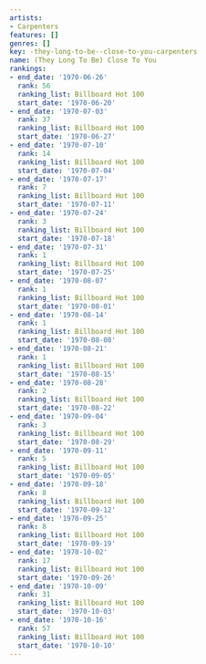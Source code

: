 ```yaml
---
artists:
- Carpenters
features: []
genres: []
key: -they-long-to-be--close-to-you-carpenters
name: (They Long To Be) Close To You
rankings:
- end_date: '1970-06-26'
  rank: 56
  ranking_list: Billboard Hot 100
  start_date: '1970-06-20'
- end_date: '1970-07-03'
  rank: 37
  ranking_list: Billboard Hot 100
  start_date: '1970-06-27'
- end_date: '1970-07-10'
  rank: 14
  ranking_list: Billboard Hot 100
  start_date: '1970-07-04'
- end_date: '1970-07-17'
  rank: 7
  ranking_list: Billboard Hot 100
  start_date: '1970-07-11'
- end_date: '1970-07-24'
  rank: 3
  ranking_list: Billboard Hot 100
  start_date: '1970-07-18'
- end_date: '1970-07-31'
  rank: 1
  ranking_list: Billboard Hot 100
  start_date: '1970-07-25'
- end_date: '1970-08-07'
  rank: 1
  ranking_list: Billboard Hot 100
  start_date: '1970-08-01'
- end_date: '1970-08-14'
  rank: 1
  ranking_list: Billboard Hot 100
  start_date: '1970-08-08'
- end_date: '1970-08-21'
  rank: 1
  ranking_list: Billboard Hot 100
  start_date: '1970-08-15'
- end_date: '1970-08-28'
  rank: 2
  ranking_list: Billboard Hot 100
  start_date: '1970-08-22'
- end_date: '1970-09-04'
  rank: 3
  ranking_list: Billboard Hot 100
  start_date: '1970-08-29'
- end_date: '1970-09-11'
  rank: 5
  ranking_list: Billboard Hot 100
  start_date: '1970-09-05'
- end_date: '1970-09-18'
  rank: 8
  ranking_list: Billboard Hot 100
  start_date: '1970-09-12'
- end_date: '1970-09-25'
  rank: 8
  ranking_list: Billboard Hot 100
  start_date: '1970-09-19'
- end_date: '1970-10-02'
  rank: 17
  ranking_list: Billboard Hot 100
  start_date: '1970-09-26'
- end_date: '1970-10-09'
  rank: 31
  ranking_list: Billboard Hot 100
  start_date: '1970-10-03'
- end_date: '1970-10-16'
  rank: 57
  ranking_list: Billboard Hot 100
  start_date: '1970-10-10'
---
```


